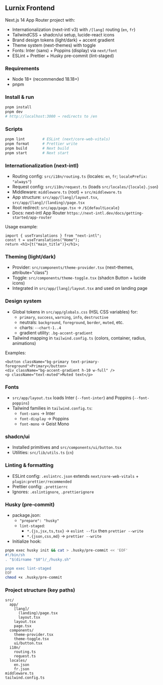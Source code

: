 ## Lurnix Frontend

Next.js 14 App Router project with:

- Internationalization (next-intl v3) with `/[lang]` routing (`en`, `fr`)
- TailwindCSS + shadcn/ui setup, lucide-react icons
- Brand design tokens (light/dark) + accent gradient
- Theme system (next-themes) with toggle
- Fonts: Inter (sans) + Poppins (display) via `next/font`
- ESLint + Prettier + Husky pre-commit (lint-staged)

### Requirements

- Node 18+ (recommended 18.18+)
- pnpm

### Install & run

```bash
pnpm install
pnpm dev
# http://localhost:3000 → redirects to /en
```

### Scripts

```bash
pnpm lint        # ESLint (next/core-web-vitals)
pnpm format      # Prettier write
pnpm build       # Next build
pnpm start       # Next start
```

### Internationalization (next-intl)

- Routing config: `src/i18n/routing.ts` (locales: `en`, `fr`; `localePrefix: "always"`)
- Request config: `src/i18n/request.ts` (loads `src/locales/{locale}.json`)
- Middleware: `middleware.ts` (root) + `src/middleware.ts`
- App structure: `src/app/[lang]/layout.tsx`, `src/app/[lang]/(landing)/page.tsx`
- Root redirect: `src/app/page.tsx` → `/${defaultLocale}`
- Docs: next-intl App Router `https://next-intl.dev/docs/getting-started/app-router`

Usage example:

```tsx
import { useTranslations } from "next-intl";
const t = useTranslations("Home");
return <h1>{t("main_title")}</h1>;
```

### Theming (light/dark)

- Provider: `src/components/theme-provider.tsx` (next-themes, attribute="class")
- Toggle: `src/components/theme-toggle.tsx` (shadcn Button + lucide icons)
- Integrated in `src/app/[lang]/layout.tsx` and used on landing page

### Design system

- Global tokens in `src/app/globals.css` (HSL CSS variables) for:
  - `primary`, `success`, `warning`, `info`, `destructive`
  - neutrals: `background`, `foreground`, `border`, `muted`, etc.
  - charts: `--chart-1..4`
  - gradient utility: `.bg-accent-gradient`
- Tailwind mapping in `tailwind.config.ts` (colors, container, radius, animations)

Examples:

```tsx
<button className="bg-primary text-primary-foreground">Primary</button>
<div className="bg-accent-gradient h-10 w-full" />
<p className="text-muted">Muted text</p>
```

### Fonts

- `src/app/layout.tsx` loads Inter (`--font-inter`) and Poppins (`--font-poppins`)
- Tailwind families in `tailwind.config.ts`:
  - `font-sans` → Inter
  - `font-display` → Poppins
  - `font-mono` → Geist Mono

### shadcn/ui

- Installed primitives and `src/components/ui/button.tsx`
- Utilities: `src/lib/utils.ts` (`cn`)

### Linting & formatting

- ESLint config: `.eslintrc.json` extends `next/core-web-vitals` + `plugin:prettier/recommended`
- Prettier config: `.prettierrc`
- Ignores: `.eslintignore`, `.prettierignore`

### Husky (pre-commit)

- package.json:
  - `"prepare": "husky"`
  - `lint-staged`:
    - `*.{js,jsx,ts,tsx}` → `eslint --fix` then `prettier --write`
    - `*.{json,css,md}` → `prettier --write`
- Initialize hook:

```bash
pnpm exec husky init && cat > .husky/pre-commit << 'EOF'
#!/bin/sh
. "$(dirname "$0")/_/husky.sh"

pnpm exec lint-staged
EOF
chmod +x .husky/pre-commit
```

### Project structure (key paths)

```
src/
  app/
    [lang]/
      (landing)/page.tsx
      layout.tsx
    layout.tsx
    page.tsx
  components/
    theme-provider.tsx
    theme-toggle.tsx
    ui/button.tsx
  i18n/
    routing.ts
    request.ts
  locales/
    en.json
    fr.json
middleware.ts
tailwind.config.ts
```
